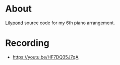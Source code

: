 # About

[Lilypond](https://lilypond.org/) source code for my 6th piano arrangement.

# Recording

- https://youtu.be/HF7DQ35J7qA
